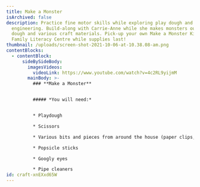 ```yaml
---
title: Make a Monster
isArchived: false
description: Practice fine motor skills while exploring play dough and early
  engineering. Build-along with Carrie-Anne while she makes monsters out of
  dough and various craft materials. Pick-up your own Make a Monster Kit at the
  Family Literacy Centre while supplies last!
thumbnail: /uploads/screen-shot-2021-10-06-at-10.38.08-am.png
contentBlocks:
  - contentBlock:
      sideBySideBody:
        imagesVideos:
          videoLink: https://www.youtube.com/watch?v=4c2RL9yijmM
        mainBody: >-
          ### **Make a Monster**


          ##### *You will need:*


          * Playdough

          * Scissors

          * Various bits and pieces from around the house (paper clips, toothpicks, marbles, etc.)

          * Popsicle sticks

          * Googly eyes

          * Pipe cleaners
id: craft-xnEXxd65W
---
```

